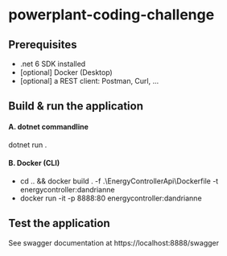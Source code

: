 # powerplant-coding-challenge

## Prerequisites
- .net 6 SDK installed
- [optional] Docker (Desktop)
- [optional] a REST client: Postman, Curl, ...

## Build & run the application

#### A. dotnet commandline
dotnet run .

#### B. Docker (CLI)
- cd .. && docker build . -f .\EnergyControllerApi\Dockerfile -t energycontroller:dandrianne
- docker run -it -p 8888:80 energycontroller:dandrianne

## Test the application
See swagger documentation at https://localhost:8888/swagger
